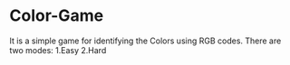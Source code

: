 # Color-Game
It is a simple game for identifying the Colors using RGB codes.
There are two modes:
1.Easy
2.Hard
